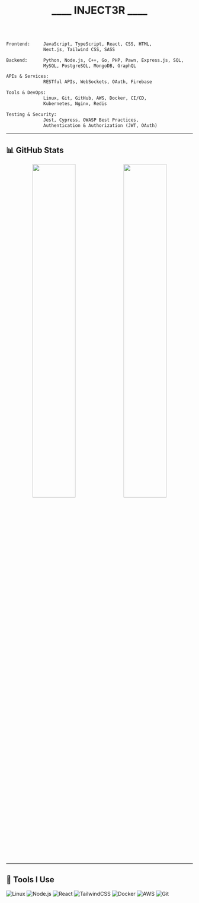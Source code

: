 <h1 align="center">____ INJECT3R ____</h1>
<br/><br/>

```txt
Frontend:     JavaScript, TypeScript, React, CSS, HTML,
              Next.js, Tailwind CSS, SASS

Backend:      Python, Node.js, C++, Go, PHP, Pawn, Express.js, SQL,
              MySQL, PostgreSQL, MongoDB, GraphQL

APIs & Services:
              RESTful APIs, WebSockets, OAuth, Firebase

Tools & DevOps:
              Linux, Git, GitHub, AWS, Docker, CI/CD,
              Kubernetes, Nginx, Redis

Testing & Security:
              Jest, Cypress, OWASP Best Practices,
              Authentication & Authorization (JWT, OAuth)
```

---

## 📊 GitHub Stats

<p align="center">
  <img src="https://github-readme-stats.vercel.app/api?username=inject3r&show_icons=true&theme=radical" width="48%"/>
  <img src="https://github-readme-streak-stats.herokuapp.com/?user=inject3r&theme=radical" width="48%"/>
</p>

---

## 🧰 Tools I Use

![Linux](https://img.shields.io/badge/-Linux-000?&logo=linux)
![Node.js](https://img.shields.io/badge/-Node.js-000?&logo=node.js)
![React](https://img.shields.io/badge/-React-000?&logo=react)
![TailwindCSS](https://img.shields.io/badge/-TailwindCSS-000?&logo=tailwind-css)
![Docker](https://img.shields.io/badge/-Docker-000?&logo=docker)
![AWS](https://img.shields.io/badge/-AWS-000?&logo=amazon-aws)
![Git](https://img.shields.io/badge/-Git-000?&logo=git)
<br/>
